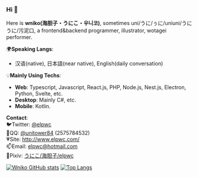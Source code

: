 ### Hi 👋  

Here is **wniko(海胆子・うにこ・우니코)**, sometimes uni/うに/ぅに/uniuni/うにうに/污泥口, a frontend&backend programmer, illustrator, wotagei performer.  

🌍**Speaking Langs**:  
- 汉语(native), 日本語(near native), English(daily conversation)

💡**Mainly Using Techs**:   
- **Web**: Typescript, Javascript, React.js, PHP, Node.js, Nest.js, Electron, Python, Svelte, etc.  
- **Desktop**: Mainly C#, etc. 
- **Mobile**: Kotlin. 
  
**Contact**:  
🐦Twitter: [@elpwc](https://twitter.com/elpwc)  
🐧QQ: [@unitower84](https://user.qzone.qq.com/2575784532/main) (2575784532)  
💗Site: <http://www.elpwc.com/>  
📫Email: elpwc@hotmail.com  
🎨Pixiv: [うにこ/海胆子/elpwc](https://www.pixiv.net/users/18240502)  
  

[![Wniko GitHub stats](https://github-readme-stats.vercel.app/api?username=elpwc&show_icons=true&count_private=true)](https://github.com/anuraghazra/github-readme-stats)
[![Top Langs](https://github-readme-stats.vercel.app/api/top-langs/?username=elpwc&layout=compact)](https://github.com/anuraghazra/github-readme-stats)
